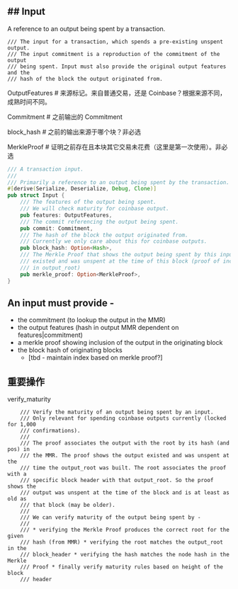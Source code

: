 ## \#\# Input

A reference to an output being spent by a transaction.

```
/// The input for a transaction, which spends a pre-existing unspent output.
/// The input commitment is a reproduction of the commitment of the output
/// being spent. Input must also provide the original output features and the
/// hash of the block the output originated from.
```

OutputFeatures \# 来源标记。来自普通交易，还是 Coinbase？根据来源不同，成熟时间不同。

Commitment \# 之前输出的 Commitment

block\_hash \# 之前的输出来源于哪个块？非必选

MerkleProof \# 证明之前存在且本块其它交易未花费（这里是第一次使用）。非必选

```rust
/// A transaction input.
///
/// Primarily a reference to an output being spent by the transaction.
#[derive(Serialize, Deserialize, Debug, Clone)]
pub struct Input {
    /// The features of the output being spent.
    /// We will check maturity for coinbase output.
    pub features: OutputFeatures,
    /// The commit referencing the output being spent.
    pub commit: Commitment,
    /// The hash of the block the output originated from.
    /// Currently we only care about this for coinbase outputs.
    pub block_hash: Option<Hash>,
    /// The Merkle Proof that shows the output being spent by this input
    /// existed and was unspent at the time of this block (proof of inclusion
    /// in output_root)
    pub merkle_proof: Option<MerkleProof>,
}
```

## An input must provide -

* the commitment \(to lookup the output in the MMR\)
* the output features \(hash in output MMR dependent on features\|commitment\)
* a merkle proof showing inclusion of the output in the originating block
* the block hash of originating blocks
  * \[tbd - maintain index based on merkle proof?\]

## 重要操作

verify\_maturity

```
    /// Verify the maturity of an output being spent by an input.
    /// Only relevant for spending coinbase outputs currently (locked for 1,000
    /// confirmations).
    ///
    /// The proof associates the output with the root by its hash (and pos) in
    /// the MMR. The proof shows the output existed and was unspent at the
    /// time the output_root was built. The root associates the proof with a
    /// specific block header with that output_root. So the proof shows the
    /// output was unspent at the time of the block and is at least as old as
    /// that block (may be older).
    ///
    /// We can verify maturity of the output being spent by -
    ///
    /// * verifying the Merkle Proof produces the correct root for the given
    /// hash (from MMR) * verifying the root matches the output_root in the
    /// block_header * verifying the hash matches the node hash in the Merkle
    /// Proof * finally verify maturity rules based on height of the block
    /// header
```



